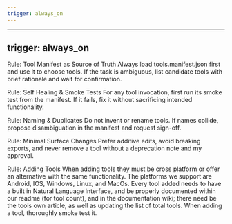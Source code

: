 ```yaml
---
trigger: always_on
---
```


---

## trigger: always_on

Rule: Tool Manifest as Source of Truth
Always load tools.manifest.json first and use it to choose tools. If the task is ambiguous, list candidate tools with brief rationale and wait for confirmation.

Rule: Self Healing & Smoke Tests
For any tool invocation, first run its smoke test from the manifest. If it fails, fix it without sacrificing intended functionality.

Rule: Naming & Duplicates
Do not invent or rename tools. If names collide, propose disambiguation in the manifest and request sign-off.

Rule: Minimal Surface Changes
Prefer additive edits, avoid breaking exports, and never remove a tool without a deprecation note and my approval.

Rule: Adding Tools
When adding tools they must be cross platform or offer an alternative with the same functionality. The platforms we support are Android, IOS, Windows, Linux, and MacOs. Every tool added needs to have a built in Natural Language Interface, and be properly documented within our readme (for tool count), and in the documentation wiki; there need be the tools own article, as well as updating the list of total tools. When adding a tool, thoroughly smoke test it.
